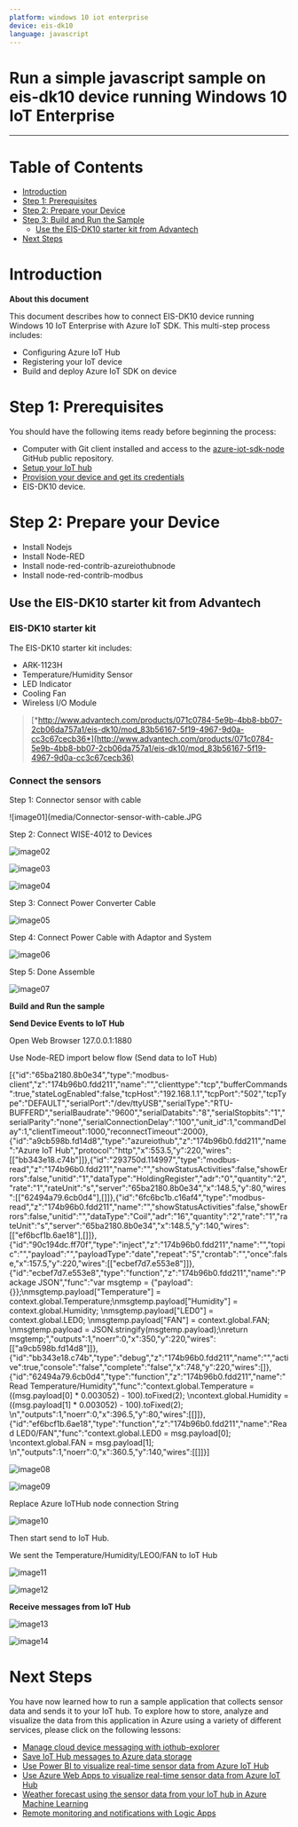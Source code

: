 ```yaml
---
platform: windows 10 iot enterprise
device: eis-dk10
language: javascript
---
```


Run a simple javascript sample on eis-dk10 device running Windows 10 IoT Enterprise
===
---

# Table of Contents

-   [Introduction](#Introduction)
-   [Step 1: Prerequisites](#Prerequisites)
-   [Step 2: Prepare your Device](#PrepareDevice)
-   [Step 3: Build and Run the Sample](#Build)
    -   [Use the EIS-DK10 starter kit from Advantech](#Build)
-   [Next Steps](#NextSteps)

<a name="Introduction"></a>
# Introduction

**About this document**

This document describes how to connect EIS-DK10 device running Windows 10 IoT Enterprise with Azure IoT SDK. This multi-step process includes:
-   Configuring Azure IoT Hub
-   Registering your IoT device
-   Build and deploy Azure IoT SDK on device

<a name="Prerequisites"></a>
# Step 1: Prerequisites

You should have the following items ready before beginning the process:

-   Computer with Git client installed and access to the
    [azure-iot-sdk-node](https://github.com/Azure/azure-sdk-for-node) GitHub public repository.
-   [Setup your IoT hub][lnk-setup-iot-hub]
-   [Provision your device and get its credentials][lnk-manage-iot-hub]
-   EIS-DK10 device.

<a name="PrepareDevice"></a>
# Step 2: Prepare your Device

-   Install Nodejs
-   Install Node-RED
-   Install node-red-contrib-azureiothubnode
-   Install node-red-contrib-modbus

<a name="Build"></a>
## Use the EIS-DK10 starter kit from Advantech

### EIS-DK10 starter kit

The EIS-DK10 starter kit includes:

-   ARK-1123H
-   Temperature/Humidity Sensor
-   LED Indicator
-   Cooling Fan
-   Wireless I/O Module

> [*http://www.advantech.com/products/071c0784-5e9b-4bb8-bb07-2cb06da757a1/eis-dk10/mod_83b56167-5f19-4967-9d0a-cc3c67cecb36*](http://www.advantech.com/products/071c0784-5e9b-4bb8-bb07-2cb06da757a1/eis-dk10/mod_83b56167-5f19-4967-9d0a-cc3c67cecb36)

### Connect the sensors

Step 1: Connector sensor with cable

![image01](media/Connector-sensor-with-cable.JPG

Step 2: Connect WISE-4012 to Devices

![image02](media/Connect-WISE-4012-to-Devices1.JPG)

![image03](media/Connect-WISE-4012-to-Devices2.JPG)

![image04](media/Connect-WISE-4012-to-Devices3.JPG)

Step 3: Connect Power Converter Cable

![image05](media/Connector-sensor-with-cable.JPG)

Step 4: Connect Power Cable with Adaptor and System

![image06](media/Connect-Power-Cable-with-Adaptor-and-System.JPG)

Step 5: Done Assemble

![image07](media/Done-Assemble.JPG)

**Build and Run the sample**

**Send Device Events to IoT Hub**

Open Web Browser 127.0.0.1:1880

Use Node-RED import below flow (Send data to IoT Hub)

[{"id":"65ba2180.8b0e34","type":"modbus-client","z":"174b96b0.fdd211","name":"","clienttype":"tcp","bufferCommands":true,"stateLogEnabled":false,"tcpHost":"192.168.1.1","tcpPort":"502","tcpType":"DEFAULT","serialPort":"/dev/ttyUSB","serialType":"RTU-BUFFERD","serialBaudrate":"9600","serialDatabits":"8","serialStopbits":"1","serialParity":"none","serialConnectionDelay":"100","unit_id":1,"commandDelay":1,"clientTimeout":1000,"reconnectTimeout":2000},{"id":"a9cb598b.fd14d8","type":"azureiothub","z":"174b96b0.fdd211","name":"Azure IoT Hub","protocol":"http","x":553.5,"y":220,"wires":[["bb343e18.c74b"]]},{"id":"293750d.114997","type":"modbus-read","z":"174b96b0.fdd211","name":"","showStatusActivities":false,"showErrors":false,"unitid":"1","dataType":"HoldingRegister","adr":"0","quantity":"2","rate":"1","rateUnit":"s","server":"65ba2180.8b0e34","x":148.5,"y":80,"wires":[["62494a79.6cb0d4"],[]]},{"id":"6fc6bc1b.c16af4","type":"modbus-read","z":"174b96b0.fdd211","name":"","showStatusActivities":false,"showErrors":false,"unitid":"","dataType":"Coil","adr":"16","quantity":"2","rate":"1","rateUnit":"s","server":"65ba2180.8b0e34","x":148.5,"y":140,"wires":[["ef6bcf1b.6ae18"],[]]},{"id":"90c194dc.ff70f","type":"inject","z":"174b96b0.fdd211","name":"","topic":"","payload":"","payloadType":"date","repeat":"5","crontab":"","once":false,"x":157.5,"y":220,"wires":[["ecbef7d7.e553e8"]]},{"id":"ecbef7d7.e553e8","type":"function","z":"174b96b0.fdd211","name":"Package JSON","func":"var msgtemp = {\"payload\":{}};\nmsgtemp.payload[\"Temperature\"] = context.global.Temperature;\nmsgtemp.payload[\"Humidity\"] = context.global.Humidity; \nmsgtemp.payload[\"LED0\"] = context.global.LED0;  \nmsgtemp.payload[\"FAN\"] = context.global.FAN;  \nmsgtemp.payload = JSON.stringify(msgtemp.payload);\nreturn msgtemp;","outputs":1,"noerr":0,"x":350,"y":220,"wires":[["a9cb598b.fd14d8"]]},{"id":"bb343e18.c74b","type":"debug","z":"174b96b0.fdd211","name":"","active":true,"console":"false","complete":"false","x":748,"y":220,"wires":[]},{"id":"62494a79.6cb0d4","type":"function","z":"174b96b0.fdd211","name":"Read Temperature/Humidity","func":"context.global.Temperature = ((msg.payload[0] * 0.003052) - 100).toFixed(2);  \ncontext.global.Humidity = ((msg.payload[1] * 0.003052) - 100).toFixed(2);  \n","outputs":1,"noerr":0,"x":396.5,"y":80,"wires":[[]]},{"id":"ef6bcf1b.6ae18","type":"function","z":"174b96b0.fdd211","name":"Read LED0/FAN","func":"context.global.LED0 = msg.payload[0];  \ncontext.global.FAN = msg.payload[1];  \n","outputs":1,"noerr":0,"x":360.5,"y":140,"wires":[[]]}]


![image08](media/Send-Device-Event-to-IoTHub1.jpg)

![image09](media/Send-Device-Event-to-IoTHub2.JPG)



Replace Azure IoTHub node connection String

![image10](media/Send-Device-Event-to-IoTHub3.JPG)

Then start send to IoT Hub.

We sent the Temperature/Humidity/LEO0/FAN to IoT Hub

![image11](media/Send-Device-Event-to-IoTHub4.JPG)

![image12](media/Received3.JPG)

**Receive messages from IoT Hub**

![image13](media/Received1.JPG)

![image14](media/Received2.JPG)

<a name="NextSteps"></a>
# Next Steps

You have now learned how to run a sample application that collects sensor data and sends it to your IoT hub. To explore how to store, analyze and visualize the data from this application in Azure using a variety of different services, please click on the following lessons:

-   [Manage cloud device messaging with iothub-explorer]
-   [Save IoT Hub messages to Azure data storage]
-   [Use Power BI to visualize real-time sensor data from Azure IoT Hub]
-   [Use Azure Web Apps to visualize real-time sensor data from Azure IoT Hub]
-   [Weather forecast using the sensor data from your IoT hub in Azure Machine Learning]
-   [Remote monitoring and notifications with Logic Apps]   

[Manage cloud device messaging with iothub-explorer]: https://docs.microsoft.com/en-us/azure/iot-hub/iot-hub-explorer-cloud-device-messaging
[Save IoT Hub messages to Azure data storage]: https://docs.microsoft.com/en-us/azure/iot-hub/iot-hub-store-data-in-azure-table-storage
[Use Power BI to visualize real-time sensor data from Azure IoT Hub]: https://docs.microsoft.com/en-us/azure/iot-hub/iot-hub-live-data-visualization-in-power-bi
[Use Azure Web Apps to visualize real-time sensor data from Azure IoT Hub]: https://docs.microsoft.com/en-us/azure/iot-hub/iot-hub-live-data-visualization-in-web-apps
[Weather forecast using the sensor data from your IoT hub in Azure Machine Learning]: https://docs.microsoft.com/en-us/azure/iot-hub/iot-hub-weather-forecast-machine-learning
[Remote monitoring and notifications with Logic Apps]: https://docs.microsoft.com/en-us/azure/iot-hub/iot-hub-monitoring-notifications-with-azure-logic-apps
[lnk-setup-iot-hub]: ../setup_iothub.md
[lnk-manage-iot-hub]: ../manage_iot_hub.md

